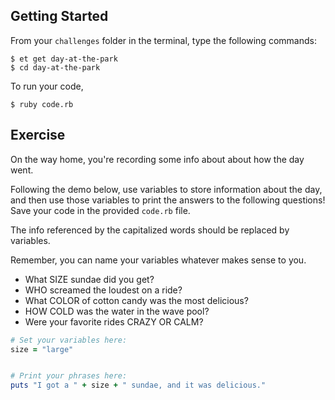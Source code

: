 ## Getting Started

From your `challenges` folder in the terminal, type the following commands:

```
$ et get day-at-the-park
$ cd day-at-the-park
```

To run your code,
```
$ ruby code.rb
```

## Exercise

On the way home, you're recording some info about about how the day went.

Following the demo below, use variables to store information about the day, and then use those variables to print the answers to the following questions! Save your code in the provided `code.rb` file.

The info referenced by the capitalized words should be replaced by variables.

Remember, you can name your variables whatever makes sense to you.

- What SIZE sundae did you get?
- WHO screamed the loudest on a ride?
- What COLOR of cotton candy was the most delicious?
- HOW COLD was the water in the wave pool?
- Were your favorite rides CRAZY OR CALM?

```ruby
# Set your variables here:
size = "large"


# Print your phrases here:
puts "I got a " + size + " sundae, and it was delicious."
```
